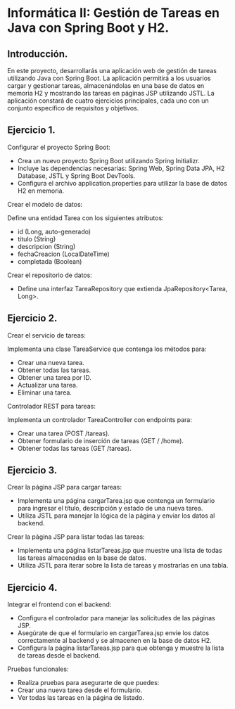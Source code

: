 # Informática II: Gestión de Tareas en Java con Spring Boot y H2.
## Introducción.
En este proyecto, desarrollarás una aplicación web de gestión de tareas utilizando Java con Spring Boot. La aplicación permitirá a los usuarios cargar y gestionar tareas, almacenándolas en
una base de datos en memoria H2 y mostrando las tareas en páginas JSP utilizando JSTL. La aplicación constará de cuatro ejercicios principales, cada uno con un conjunto específico de requisitos y objetivos.

## Ejercicio 1.
Configurar el proyecto Spring Boot:
- Crea un nuevo proyecto Spring Boot utilizando Spring Initializr.
- Incluye las dependencias necesarias: Spring Web, Spring Data JPA, H2 Database, JSTL y Spring Boot DevTools.
- Configura el archivo application.properties para utilizar la base de datos H2 en memoria.

Crear el modelo de datos:

Define una entidad Tarea con los siguientes atributos:
- id (Long, auto-generado)
- titulo (String)
- descripcion (String)
- fechaCreacion (LocalDateTime)
- completada (Boolean)

Crear el repositorio de datos:
- Define una interfaz TareaRepository que extienda JpaRepository<Tarea, Long>.

## Ejercicio 2.
Crear el servicio de tareas:

Implementa una clase TareaService que contenga los métodos para:
- Crear una nueva tarea.
- Obtener todas las tareas.
- Obtener una tarea por ID.
- Actualizar una tarea.
- Eliminar una tarea.


Controlador REST para tareas:

Implementa un controlador TareaController con endpoints para:
- Crear una tarea (POST /tareas).
- Obtener formulario de inserción de tareas (GET / /home).
- Obtener todas las tareas (GET /tareas).
## Ejercicio 3.
Crear la página JSP para cargar tareas:
- Implementa una página cargarTarea.jsp que contenga un formulario para ingresar el título, descripción y estado de una nueva tarea.
- Utiliza JSTL para manejar la lógica de la página y enviar los datos al backend.


Crear la página JSP para listar todas las tareas:
- Implementa una página listarTareas.jsp que muestre una lista de todas las tareas almacenadas en la base de datos.
- Utiliza JSTL para iterar sobre la lista de tareas y mostrarlas en una tabla.

## Ejercicio 4.
Integrar el frontend con el backend:
- Configura el controlador para manejar las solicitudes de las páginas JSP.
- Asegúrate de que el formulario en cargarTarea.jsp envíe los datos correctamente al backend y se almacenen en la base de datos H2.
- Configura la página listarTareas.jsp para que obtenga y muestre la lista de tareas desde el backend.


Pruebas funcionales:
- Realiza pruebas para asegurarte de que puedes:
- Crear una nueva tarea desde el formulario.
- Ver todas las tareas en la página de listado.
